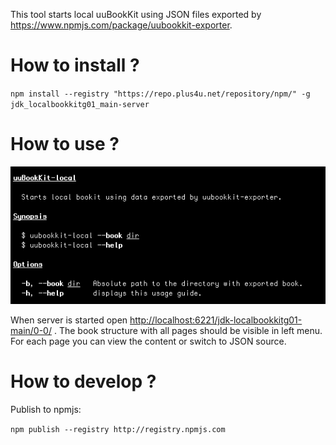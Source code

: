 This tool starts local uuBookKit using JSON files exported by <https://www.npmjs.com/package/uubookkit-exporter>.

# How to install ?

`npm install --registry "https://repo.plus4u.net/repository/npm/" -g jdk_localbookkitg01_main-server`

# How to use ?

![Help](doc/help.png)

When server is started open <http://localhost:6221/jdk-localbookkitg01-main/0-0/> . The book structure with all pages should be visible in left menu. For each page you can view the content or switch to JSON source. 


# How to develop ?

Publish to npmjs: 

`npm publish --registry http://registry.npmjs.com`

